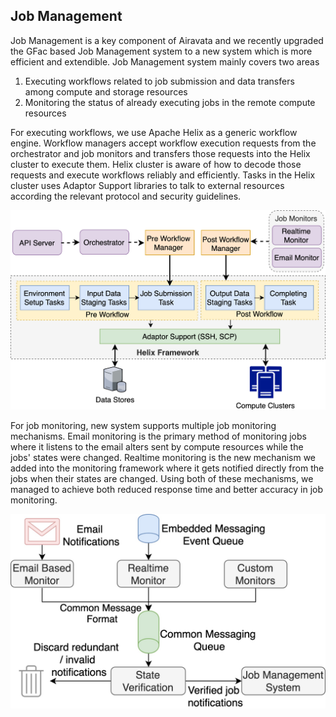 ## Job Management

Job Management is a key component of Airavata and we recently upgraded the GFac based Job Management system to a new
system which is more efficient and extendible. Job Management system mainly covers two areas
  
1. Executing workflows related to job submission and data transfers among compute and storage resources
2. Monitoring the status of already executing jobs in the remote compute resources

For executing workflows, we use Apache Helix as a generic workflow engine. Workflow managers accept workflow execution 
requests from the orchestrator and job monitors and transfers those requests into the Helix cluster to execute them. Helix
cluster is aware of how to decode those requests and execute workflows reliably and efficiently. Tasks in the Helix cluster
uses Adaptor Support libraries to talk to external resources according the relevant protocol and security guidelines.

![architecture](../img/helix-architecture.png)

For job monitoring, new system supports multiple job monitoring mechanisms. Email monitoring is the primary method of 
monitoring jobs where it listens to the email alters sent by compute resources while the jobs' states were changed. 
Realtime monitoring is the new mechanism we added into the monitoring framework where it gets notified directly from the 
jobs when their states are changed. Using both of these mechanisms, we managed to achieve both reduced response time and
better accuracy in job monitoring.

![monitoring](../img/monitoring-framework.jpg)